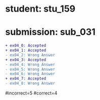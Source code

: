 # student: stu_159
# submission: sub_031

```diff
+ ex04_0: Accepted
+ ex04_1: Accepted
- ex04_2: Wrong Answer
+ ex04_3: Accepted
- ex04_4: Wrong Answer
- ex04_5: Wrong Answer
- ex04_6: Wrong Answer
+ ex04_7: Accepted
- ex04_8: Wrong Answer
```
#incorrect=5
#correct=4
